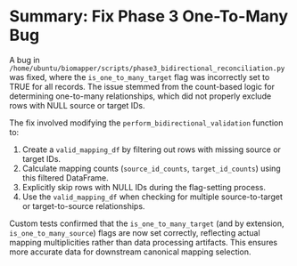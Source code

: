 # Summary: Fix Phase 3 One-To-Many Bug

A bug in `/home/ubuntu/biomapper/scripts/phase3_bidirectional_reconciliation.py` was fixed, where the `is_one_to_many_target` flag was incorrectly set to TRUE for all records. The issue stemmed from the count-based logic for determining one-to-many relationships, which did not properly exclude rows with NULL source or target IDs.

The fix involved modifying the `perform_bidirectional_validation` function to:
1.  Create a `valid_mapping_df` by filtering out rows with missing source or target IDs.
2.  Calculate mapping counts (`source_id_counts`, `target_id_counts`) using this filtered DataFrame.
3.  Explicitly skip rows with NULL IDs during the flag-setting process.
4.  Use the `valid_mapping_df` when checking for multiple source-to-target or target-to-source relationships.

Custom tests confirmed that the `is_one_to_many_target` (and by extension, `is_one_to_many_source`) flags are now set correctly, reflecting actual mapping multiplicities rather than data processing artifacts. This ensures more accurate data for downstream canonical mapping selection.
